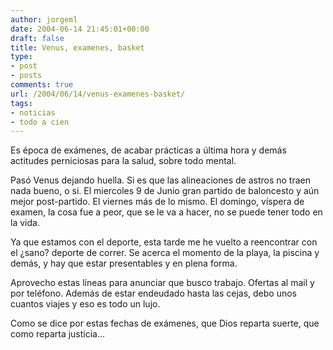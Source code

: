 ```yaml
---
author: jorgeml
date: 2004-06-14 21:45:01+00:00
draft: false
title: Venus, examenes, basket
type: 
- post
- posts
comments: true
url: /2004/06/14/venus-examenes-basket/
tags:
- noticias
- todo a cien
---
```


Es época de exámenes, de acabar prácticas a última hora y demás actitudes perniciosas para la salud, sobre todo mental.

Pasó Venus dejando huella. Si es que las alineaciones de astros no traen nada bueno, o si. El miercoles 9 de Junio gran partido de baloncesto y aún mejor post-partido. El viernes más de lo mismo. El domingo, víspera de examen, la cosa fue a peor, que se le va a hacer, no se puede tener todo en la vida.

Ya que estamos con el deporte, esta tarde me he vuelto a reencontrar con el ¿sano? deporte de correr. Se acerca el momento de la playa, la piscina y demás, y hay que estar presentables y en plena forma.

Aprovecho estas líneas para anunciar que busco trabajo. Ofertas al mail y por teléfono. Además de estar endeudado hasta las cejas, debo unos cuantos viajes y eso es todo un lujo.

Como se dice por estas fechas de exámenes, que Dios reparta suerte, que como reparta justicia...
